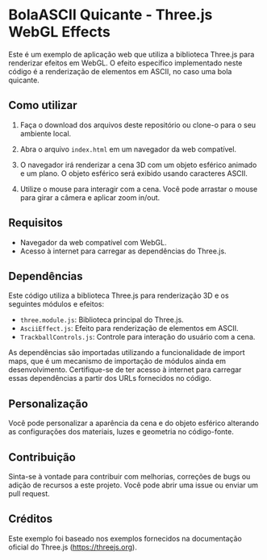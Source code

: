 # BolaASCII Quicante - Three.js WebGL Effects

Este é um exemplo de aplicação web que utiliza a biblioteca Three.js para renderizar efeitos em WebGL. O efeito específico implementado neste código é a renderização de elementos em ASCII, no caso uma bola quicante.

## Como utilizar

1. Faça o download dos arquivos deste repositório ou clone-o para o seu ambiente local.

2. Abra o arquivo `index.html` em um navegador da web compatível.

3. O navegador irá renderizar a cena 3D com um objeto esférico animado e um plano. O objeto esférico será exibido usando caracteres ASCII.

4. Utilize o mouse para interagir com a cena. Você pode arrastar o mouse para girar a câmera e aplicar zoom in/out.

## Requisitos

- Navegador da web compatível com WebGL.
- Acesso à internet para carregar as dependências do Three.js.

## Dependências

Este código utiliza a biblioteca Three.js para renderização 3D e os seguintes módulos e efeitos:

- `three.module.js`: Biblioteca principal do Three.js.
- `AsciiEffect.js`: Efeito para renderização de elementos em ASCII.
- `TrackballControls.js`: Controle para interação do usuário com a cena.

As dependências são importadas utilizando a funcionalidade de import maps, que é um mecanismo de importação de módulos ainda em desenvolvimento. Certifique-se de ter acesso à internet para carregar essas dependências a partir dos URLs fornecidos no código.

## Personalização

Você pode personalizar a aparência da cena e do objeto esférico alterando as configurações dos materiais, luzes e geometria no código-fonte.

## Contribuição

Sinta-se à vontade para contribuir com melhorias, correções de bugs ou adição de recursos a este projeto. Você pode abrir uma issue ou enviar um pull request.

## Créditos

Este exemplo foi baseado nos exemplos fornecidos na documentação oficial do Three.js (https://threejs.org).